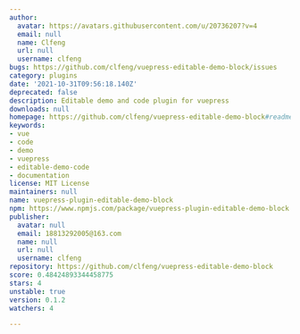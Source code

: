 ```yaml
---
author:
  avatar: https://avatars.githubusercontent.com/u/20736207?v=4
  email: null
  name: Clfeng
  url: null
  username: clfeng
bugs: https://github.com/clfeng/vuepress-editable-demo-block/issues
category: plugins
date: '2021-10-31T09:56:18.140Z'
deprecated: false
description: Editable demo and code plugin for vuepress
downloads: null
homepage: https://github.com/clfeng/vuepress-editable-demo-block#readme
keywords:
- vue
- code
- demo
- vuepress
- editable-demo-code
- documentation
license: MIT License
maintainers: null
name: vuepress-plugin-editable-demo-block
npm: https://www.npmjs.com/package/vuepress-plugin-editable-demo-block
publisher:
  avatar: null
  email: 18813292005@163.com
  name: null
  url: null
  username: clfeng
repository: https://github.com/clfeng/vuepress-editable-demo-block
score: 0.48424893344458775
stars: 4
unstable: true
version: 0.1.2
watchers: 4

---
```


